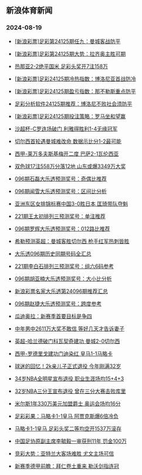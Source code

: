 ## 新浪体育新闻 
### 2024-08-19

+ [[新浪彩票]足彩第24125期任九：曼城客战防平](https://sports.sina.com.cn/l/2024-08-18/doc-incizhrq0711367.shtml)

+ [[新浪彩票]足彩第24125期大势：拉齐奥主胜可期](https://sports.sina.com.cn/l/2024-08-18/doc-incizhrq5926987.shtml)

+ [热那亚2-2绝平国米 足彩头奖开7注158万](https://sports.sina.com.cn/l/2024-08-18/doc-incizhrv1044830.shtml)

+ [[新浪彩票]足彩24125期冷热指数：博洛尼亚首战防冷](https://sports.sina.com.cn/l/2024-08-18/doc-inciznxq2570749.shtml)

+ [[新浪彩票]足彩24125期盈亏指数：那不勒斯重点防平](https://sports.sina.com.cn/l/2024-08-18/doc-incizhrs2692452.shtml)

+ [足彩分析软件24125期推荐：博洛尼不败社会须防平](https://sports.sina.com.cn/l/2024-08-18/doc-incizhrq0716964.shtml)

+ [[新浪彩票]足彩24125期投注策略：罗马坐和望赢](https://sports.sina.com.cn/l/2024-08-18/doc-incizhrv1043216.shtml)

+ [沙超杯-C罗连场破门 利雅得胜利1-4无缘冠军](https://sports.sina.com.cn/global/others/2024-08-18/doc-incizhrq0715574.shtml)

+ [切尔西首轮遇曼城难改命 数据示比分1-2最可能](https://sports.sina.com.cn/l/2024-08-18/doc-incivrqy0596158.shtml)

+ [西甲-莱万多夫斯基梅开二度 巴萨2-1瓦伦西亚](https://sports.sina.com.cn/g/laliga/2024-08-18/doc-incizhrs2698882.shtml)

+ [双色球17注558万分落12地 山东或爆3349万大奖](https://sports.sina.com.cn/l/2024-08-18/doc-inckaqma2068756.shtml)

+ [096期石磊大乐透预测奖号：奇偶比推荐](https://sports.sina.com.cn/l/2024-08-18/doc-incizxph5618900.shtml)

+ [096期闻雪大乐透预测奖号：区间比分析](https://sports.sina.com.cn/l/2024-08-18/doc-incizxph0391766.shtml)

+ [亚洲东区女排锦标赛中国3-0胜日本 匡琦带队夺魁](https://sports.sina.com.cn/others/volleyball/2024-08-18/doc-inckaqmh7173055.shtml)

+ [221期王太初排列三预测奖号：单注推荐](https://sports.sina.com.cn/l/2024-08-18/doc-incizxph5628664.shtml)

+ [096期罗辉大乐透预测奖号：012路比推荐](https://sports.sina.com.cn/l/2024-08-18/doc-incizxph0391469.shtml)

+ [希勒预测英超：曼城客胜切尔西 枪手红军热刺皆胜](https://sports.sina.com.cn/g/2024-08-18/doc-inciyvzu0931735.shtml)

+ [大乐透096期历史同期号码全汇总](https://sports.sina.com.cn/l/2024-08-18/doc-inciztfn2473534.shtml)

+ [221期李白石排列三预测奖号：组六6码参考](https://sports.sina.com.cn/l/2024-08-18/doc-incizxpk2394156.shtml)

+ [096期胡亚楠大乐透预测奖号：大小比分析](https://sports.sina.com.cn/l/2024-08-18/doc-incizxpk2383309.shtml)

+ [新浪彩票名家大乐透第24096期推荐汇总](https://sports.sina.com.cn/l/2024-08-18/doc-inciztfr0824062.shtml)

+ [096期赵捷大乐透预测奖号：跨度参考](https://sports.sina.com.cn/l/2024-08-18/doc-incizxph0391613.shtml)

+ [瓜迪奥拉：新赛季首要目标是争四](https://sports.sina.com.cn/g/2024-08-19/doc-inckayyw1840476.shtml)

+ [中年男中2611万大奖不敢信 等好几天才告诉妻子](https://sports.sina.com.cn/l/2024-08-19/doc-inckacvn7387870.shtml)

+ [英超-哈兰德破门科瓦契奇建功 曼城2-0切尔西](https://sports.sina.com.cn/g/pl/2024-08-19/doc-inckcrwu6631567.shtml)

+ [西甲-罗德里戈建功门迪染红 皇马1-1马略卡](https://sports.sina.com.cn/g/laliga/2024-08-19/doc-inckcrwn4745343.shtml)

+ [球迷的回忆！2k亲儿子正式退役 今年刚满32岁](https://sports.sina.com.cn/basketball/nba/2024-08-18/doc-incizxph5625478.shtml)

+ [34岁NBA全明星宣布退役 职业生涯场均15+4+3](https://sports.sina.com.cn/basketball/nba/2024-08-18/doc-incizxpp0725614.shtml)

+ [32岁NBA三分王宣布退役 曾在三分大赛击败库里](https://sports.sina.com.cn/basketball/nba/2024-08-18/doc-incizxph5617454.shtml)

+ [米尔斯1年330万美元加盟爵士 奥运会场均16分](https://sports.sina.com.cn/basketball/nba/2024-08-18/doc-incizxph5627281.shtml)

+ [足彩彩果：马略卡1-1皇马 阿贾克斯爆6倍冷负](https://sports.sina.com.cn/l/2024-08-19/doc-inckcrwn4741535.shtml)

+ [马略卡1-1皇马 足彩头奖二等均空开1537万滚存](https://sports.sina.com.cn/l/2024-08-19/doc-inckcrwn4741535.shtml)

+ [中国足协原副主席李毓毅一审获刑11年 罚金100万](https://sports.sina.com.cn/china/2024-08-19/doc-inckcwes6572881.shtml)

+ [竞彩大势：亚特兰大客场难胜 尤文主场可信](https://sports.sina.com.cn/l/2024-08-19/doc-inckcrwu6634672.shtml)

+ [新赛季德甲前瞻：拜仁卷土重来 勒沃剑指连冠](https://sports.sina.com.cn/l/2024-08-19/doc-inckacvh2272629.shtml)

